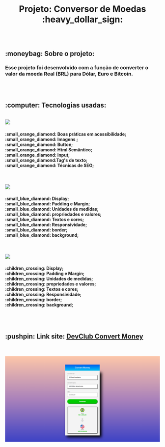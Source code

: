 
<h1 align="center"> Projeto: Conversor de Moedas :heavy_dollar_sign: </h1>
  <br>
  <br>

<h2>:moneybag:  Sobre o projeto:</h2>
<h3>Esse projeto foi desenvolvido com a função  de converter o valor da moeda Real (BRL) para Dólar, Euro e Bitcoin.</h3>
  <br>
  <br>

<h2>:computer: Tecnologias usadas:</h2>
  <br>
<img src="https://img.shields.io/badge/HTML5-E34F26?style=for-the-badge&logo=html5&logoColor=white" />
<h4> 
   :small_orange_diamond: Boas práticas em acessibilidade;
   <br>
   :small_orange_diamond: Imagens ;
   <br>
   :small_orange_diamond: Button;
   <br>
  :small_orange_diamond: Html Semântico;
   <br>
   :small_orange_diamond: input;
   <br>
    :small_orange_diamond:Tag's de texto;
   <br>
   :small_orange_diamond: Técnicas de SEO;
 </h4>
  <br>
  <br>
  
<img src="https://img.shields.io/badge/CSS3-1572B6?style=for-the-badge&logo=css3&logoColor=white" />
<h4>
   :small_blue_diamond: Display;
   <br>
   :small_blue_diamond: Padding e Margin;
   <br>
   :small_blue_diamond: Unidades de medidas;
   <br>
   :small_blue_diamond: propriedades e valores;
   <br>
   :small_blue_diamond: Textos e cores;
   <br>
   :small_blue_diamond: Responsividade;
   <br>
   :small_blue_diamond:  border;
   <br>
   :small_blue_diamond: background;
   <br>
</h4>
  <br>
  <br>
  
<img src="https://img.shields.io/badge/JavaScript-F7DF1E?style=for-the-badge&logo=javascript&logoColor=black" />
<h4>
  :children_crossing:  Display;
   <br>
   :children_crossing: Padding e Margin;
   <br>
   :children_crossing: Unidades de medidas;
   <br>
   :children_crossing: propriedades e valores;
   <br>
   :children_crossing: Textos e cores;
   <br>
   :children_crossing: Responsividade;
   <br>
   :children_crossing:  border;
   <br>
   :children_crossing: background;
   <br>
</h4>
 
 
 
</div>
  
  <br>
  <br>
 <h2> :pushpin: Link site: <a href="https://williamfilvoch.github.io/Convert-Money/" target="_blank" > DevClub Convert Money </a> </h2>
  <br>
  <br>
  <img src="https://github.com/williamfilvoch/Convert-Money/blob/master/assets/img-Convert-Money.png">

</div>

<br>
<br>
<br>
<br>
<br>
<br>
<br>
<br>







